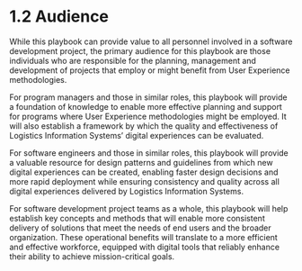 
# 1.2 Audience

While this playbook can provide value to all personnel involved in a software development project, the primary audience for this playbook are those individuals who are responsible for the planning, management and development of projects that employ or might benefit from User Experience methodologies. 

For program managers and those in similar roles, this playbook will provide a foundation of knowledge to enable more effective planning and support for programs where User Experience methodologies might be employed. It will also establish a framework by which the quality and effectiveness of Logistics Information Systems’ digital experiences can be evaluated.

For software engineers and those in similar roles, this playbook will provide a valuable resource for design patterns and guidelines from which new digital experiences can be created, enabling faster design decisions and more rapid deployment while ensuring consistency and quality across all digital experiences delivered by Logistics Information Systems.

For software development project teams as a whole, this playbook will help establish key concepts and methods that will enable more consistent delivery of solutions that meet the needs of end users and the broader organization. These operational benefits will translate to a more efficient and effective workforce, equipped with digital tools that reliably enhance their ability to achieve mission-critical goals.


